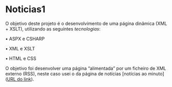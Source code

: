 # Noticias1

O objetivo deste projeto é o desenvolvimento de uma página dinâmica (XML + XSLT), utilizando as 
seguintes *tecnologias*:

• ASPX e CSHARP

• XML e XSLT

• HTML e CSS

O objetivo foi desenvolver uma página “alimentada” por um ficheiro de XML externo (RSS), neste caso usei o da página de notícias [notícias ao minuto]([URL do link](https://www.noticiasaominuto.com/rss)).
